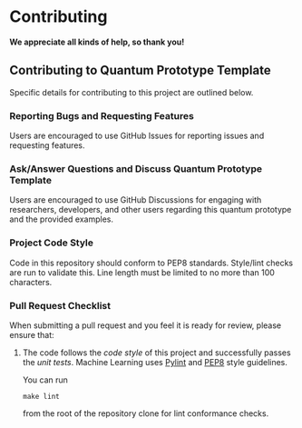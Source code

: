 # Contributing

**We appreciate all kinds of help, so thank you!**

## Contributing to Quantum Prototype Template

Specific details for contributing to this project are outlined below.

### Reporting Bugs and Requesting Features

Users are encouraged to use GitHub Issues for reporting issues and requesting features.

### Ask/Answer Questions and Discuss Quantum Prototype Template

Users are encouraged to use GitHub Discussions for engaging with researchers, developers, and other users regarding this quantum prototype and the provided examples.

### Project Code Style

Code in this repository should conform to PEP8 standards. Style/lint checks are run to validate this. Line length must be limited to no more than 100 characters.

### Pull Request Checklist

When submitting a pull request and you feel it is ready for review,
please ensure that:

1. The code follows the _code style_ of this project and successfully
   passes the _unit tests_. Machine Learning uses [Pylint](https://www.pylint.org) and
   [PEP8](https://www.python.org/dev/peps/pep-0008) style guidelines.
   
   You can run
   ```shell script
   make lint
   ```
   from the root of the repository clone for lint conformance checks.
